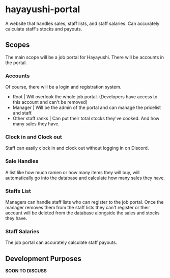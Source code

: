 # hayayushi-portal
A website that handles sales, staff lists, and staff salaries.
Can accurately calculate staff's stocks and payouts.

## Scopes
The main scope will be a job portal for Hayayushi. There will be accounts in the portal.

### Accounts
Of course, there will be a login and registration system.
  - Root | Will overlook the whole job portal. (Developers have access to this account and can't be removed)
  - Manager | Will be the admin of the portal and can manage the pricelist and staff.
  - Other staff ranks | Can put their total stocks they've cooked. And how many sales they have.

### Clock in and Clock out
Staff can easily clock in and clock out without logging in on Discord.

### Sale Handles
A list like how much ramen or how many items they will buy, will automatically go into the database and calculate how many sales they have.

### Staffs List
Managers can handle staff lists who can register to the job portal. Once the manager removes them from the staff lists they can't register
or their account will be deleted from the database alongside the sales and stocks they have.

### Staff Salaries
The job portal can accurately calculate staff payouts.

## Development Purposes
**SOON TO DISCUSS**
